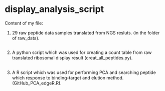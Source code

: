 # display_analysis_script
Content of my file:
1. 29 raw peptide data samples translated from NGS resluts. (in the folder of raw_data).
##
2. A python script which was used for creating a count table from raw translated ribosomal display result (creat_all_peptides.py).
##
3. A R script which was used for performing PCA and searching peptide which response to binding-target and elution method. (GitHub_PCA_edgeR.R).
